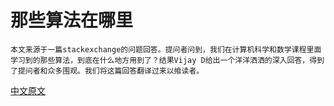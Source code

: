 # 那些算法在哪里  

	本文来源于一篇stackexchange的问题回答。提问者问到，我们在计算机科学和数学课程里面学习到的那些算法，到底在什么地方用到了？结果Vijay D给出一个洋洋洒洒的深入回答，得到了提问者和众多围观。我们将这篇回答翻译过来以飨读者。  
	
[中文原文](https://linux.cn/article-2317-1.html)  

